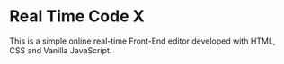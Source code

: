 # Real Time Code X

This is a simple online real-time Front-End editor developed with HTML, CSS and Vanilla JavaScript.